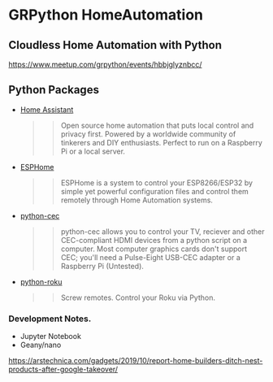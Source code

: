 # GRPython HomeAutomation

## Cloudless Home Automation with Python

https://www.meetup.com/grpython/events/hbbjglyznbcc/

## Python Packages

- [Home Assistant](https://www.home-assistant.io/)

  >> Open source home automation that puts local control and privacy first. Powered by a worldwide community of tinkerers and DIY enthusiasts. Perfect to run on a Raspberry Pi or a local server.

- [ESPHome](https://esphome.io/)

  >> ESPHome is a system to control your ESP8266/ESP32 by simple yet powerful configuration files and control them remotely through Home Automation systems.


- [python-cec](https://github.com/trainman419/python-cec)

  >> python-cec allows you to control your TV, reciever and other CEC-compliant HDMI devices from a python script on a computer. Most computer graphics cards don't support CEC; you'll need a Pulse-Eight USB-CEC adapter or a Raspberry Pi (Untested).

- [python-roku](https://github.com/jcarbaugh/python-roku)

  >> Screw remotes. Control your Roku via Python.

### Development Notes.

- Jupyter Notebook
- Geany/nano



https://arstechnica.com/gadgets/2019/10/report-home-builders-ditch-nest-products-after-google-takeover/